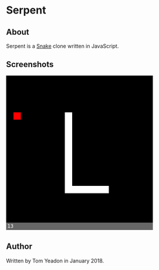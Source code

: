 # Serpent

## About

Serpent is a [Snake](https://en.wikipedia.org/wiki/Snake_(video_game_genre)) clone written in JavaScript.

## Screenshots

![](screenshot_01.png)

## Author

Written by Tom Yeadon in January 2018.
